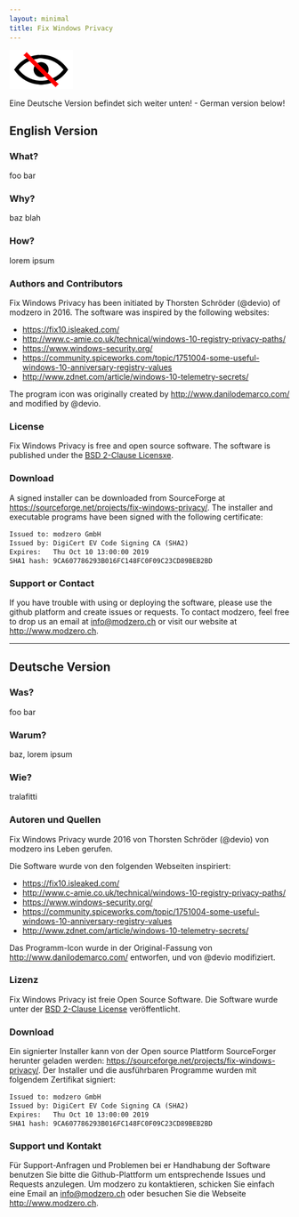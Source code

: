 ```yaml
---
layout: minimal
title: Fix Windows Privacy
---
```


![logo](images/fwp-logo.png)

Eine Deutsche Version befindet sich weiter unten! - German version below!

## English Version

### What?

foo bar

### Why?

baz blah

### How?

lorem ipsum

### Authors and Contributors

Fix Windows Privacy has been initiated by Thorsten Schr&ouml;der (@devio) of modzero in 2016.
The software was inspired by the following websites:

* https://fix10.isleaked.com/
* http://www.c-amie.co.uk/technical/windows-10-registry-privacy-paths/
* https://www.windows-security.org/
* https://community.spiceworks.com/topic/1751004-some-useful-windows-10-anniversary-registry-values
* http://www.zdnet.com/article/windows-10-telemetry-secrets/

The program icon was originally created by http://www.danilodemarco.com/ and modified by @devio.

### License

Fix Windows Privacy is free and open source software. The software is published under the [BSD 2-Clause Licensxe](https://opensource.org/licenses/BSD-2-Clause).

### Download

A signed installer can be downloaded from SourceForge at https://sourceforge.net/projects/fix-windows-privacy/. The installer and executable programs have been signed with the following certificate:


    Issued to: modzero GmbH
    Issued by: DigiCert EV Code Signing CA (SHA2)
    Expires:   Thu Oct 10 13:00:00 2019
    SHA1 hash: 9CA607786293B016FC148FC0F09C23CD89BEB2BD

 
### Support or Contact

If you have trouble with using or deploying the software, please use the github platform and create issues or requests. To contact modzero, feel free to drop us an email at info@modzero.ch or visit our website at http://www.modzero.ch.


***

## Deutsche Version

### Was?

foo bar

### Warum?

baz, lorem ipsum

### Wie?

tralafitti


### Autoren und Quellen

Fix Windows Privacy wurde 2016 von Thorsten Schr&ouml;der (@devio) von modzero ins Leben gerufen.

Die Software wurde von den folgenden Webseiten inspiriert:

* https://fix10.isleaked.com/
* http://www.c-amie.co.uk/technical/windows-10-registry-privacy-paths/
* https://www.windows-security.org/
* https://community.spiceworks.com/topic/1751004-some-useful-windows-10-anniversary-registry-values
* http://www.zdnet.com/article/windows-10-telemetry-secrets/

Das Programm-Icon wurde in der Original-Fassung von http://www.danilodemarco.com/ entworfen, und von @devio modifiziert.

### Lizenz

Fix Windows Privacy ist freie Open Source Software. Die Software wurde unter der [BSD 2-Clause License](https://opensource.org/licenses/BSD-2-Clause) ver&ouml;ffentlicht.

### Download

Ein signierter Installer kann von der Open source Plattform SourceForger herunter geladen werden:  https://sourceforge.net/projects/fix-windows-privacy/. Der Installer und die ausf&uuml;hrbaren Programme wurden mit folgendem Zertifikat signiert:

    Issued to: modzero GmbH
    Issued by: DigiCert EV Code Signing CA (SHA2)
    Expires:   Thu Oct 10 13:00:00 2019
    SHA1 hash: 9CA607786293B016FC148FC0F09C23CD89BEB2BD


### Support und Kontakt

F&uuml;r Support-Anfragen und Problemen bei er Handhabung der Software benutzen Sie bitte die Github-Plattform um entsprechende Issues und Requests anzulegen. Um modzero zu kontaktieren, schicken Sie einfach eine Email an info@modzero.ch oder besuchen Sie die Webseite http://www.modzero.ch.

